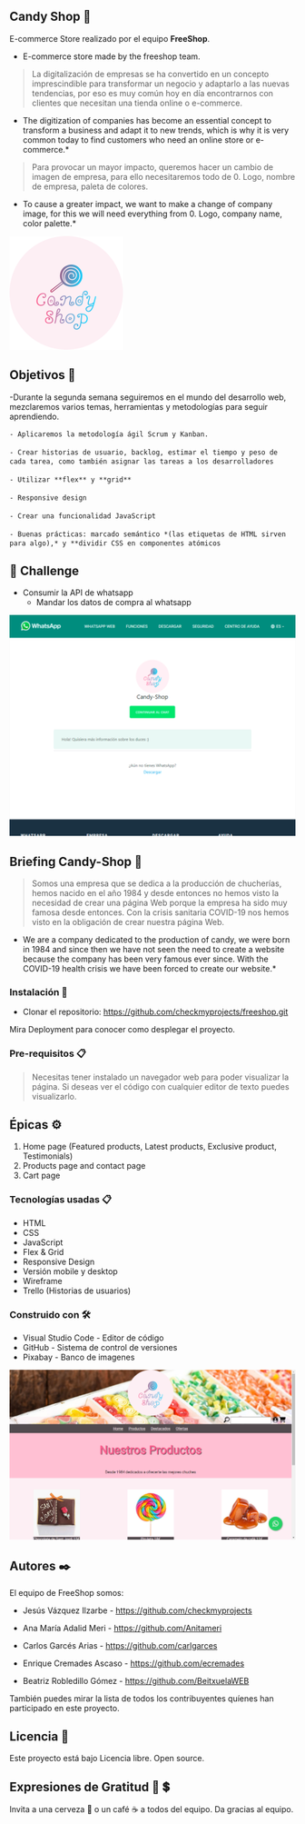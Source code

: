 ## Candy Shop 🍭	

E-commerce Store realizado por el equipo **FreeShop**. 
- E-commerce store made by the freeshop team.

> La digitalización de empresas se ha convertido en un concepto imprescindible para transformar un negocio y adaptarlo a las nuevas tendencias, por eso es muy común hoy en día encontrarnos con clientes que necesitan una tienda online o e-commerce. 

* The digitization of companies has become an essential concept to transform a business and adapt it to new trends, which is why it is very common today to find customers who need an online store or e-commerce.*

> Para provocar un mayor impacto, queremos hacer un cambio de imagen de empresa, para ello necesitaremos todo de 0. Logo, nombre de empresa, paleta de colores.
* To cause a greater impact, we want to make a change of company image, for this we will need everything from 0. Logo, company name, color palette.*

![logo](img/logo2.png)

## Objetivos 🚀

-Durante la segunda semana seguiremos en el mundo del desarrollo web, mezclaremos varios temas, herramientas y metodologías para seguir aprendiendo.
 
    - Aplicaremos la metodología ágil Scrum y Kanban.
    
    - Crear historias de usuario, backlog, estimar el tiempo y peso de cada tarea, como también asignar las tareas a los desarrolladores
    
    - Utilizar **flex** y **grid**
    
    - Responsive design
    
    - Crear una funcionalidad JavaScript
    
    - Buenas prácticas: marcado semántico *(las etiquetas de HTML sirven para algo),* y **dividir CSS en componentes atómicos
    
   
    
## 💪 Challenge
- Consumir la API de whatsapp
    - Mandar los datos de compra al whatsapp

![wasap](img/Photoshop_2022-02-17_22-06-46.png)


## Briefing Candy-Shop 📖

> Somos una empresa que se dedica a la producción de chucherías, hemos nacido en el año 1984 y desde entonces no hemos visto la necesidad de crear una página Web porque la empresa ha sido muy famosa desde entonces. Con la crisis sanitaria COVID-19 nos hemos visto en la obligación de crear nuestra página Web.

* We are a company dedicated to the production of candy, we were born in 1984 and since then we have not seen the need to create a website because the company has been very famous ever since. With the COVID-19 health crisis we have been forced to create our website.*

### Instalación 🚀

- Clonar el repositorio: https://github.com/checkmyprojects/freeshop.git

Mira Deployment para conocer como desplegar el proyecto.



### Pre-requisitos 📋

> Necesitas tener instalado un navegador web para poder visualizar la página.
Si deseas ver el código con cualquier editor de texto puedes visualizarlo.

## Épicas ⚙️

1. Home page (Featured products, Latest products, Exclusive product, Testimonials)
2. Products page and contact page
3. Cart page

### Tecnologías usadas 📋

- HTML
- CSS
- JavaScript
- Flex & Grid
- Responsive Design
- Versión mobile y desktop
- Wireframe
- Trello (Historias de usuarios)

### Construido con 🛠️

- Visual Studio Code - Editor de código
- GitHub - Sistema de control de versiones
- Pixabay - Banco de imagenes

![logo](img/chrome_2022-02-19_12-26-10.png)

## Autores ✒️

El equipo de FreeShop somos:

- Jesús Vázquez Ilzarbe  - https://github.com/checkmyprojects

- Ana María Adalid Meri - https://github.com/Anitameri

- Carlos Garcés Arias - https://github.com/carlgarces

- Enrique Cremades Ascaso - https://github.com/ecremades 

- Beatriz Robledillo Gómez - https://github.com/BeitxuelaWEB

También puedes mirar la lista de todos los contribuyentes quíenes han participado en este proyecto.
## Licencia 📄

Este proyecto está bajo Licencia libre. Open source.

## Expresiones de Gratitud 🎁 💲

Invita a una cerveza 🍺 o un café ☕ a todos del equipo.
Da gracias al equipo.

